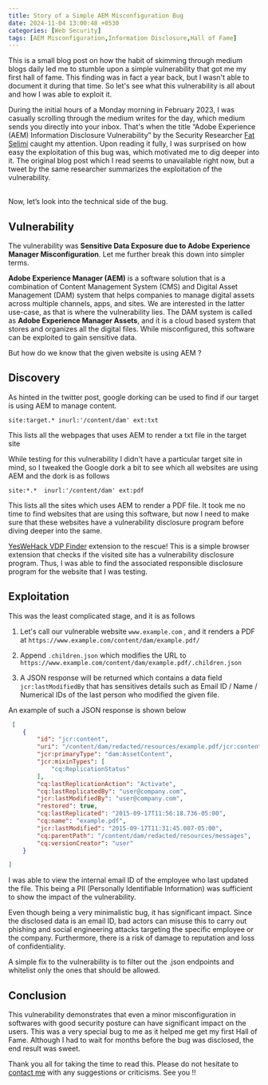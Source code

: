 ```yaml
---
title: Story of a Simple AEM Misconfiguration Bug 
date: 2024-11-04 13:00:48 +0530
categories: [Web Security]
tags: [AEM Misconfiguration,Information Disclosure,Hall of Fame]
---
```


This is a small blog post on how the habit of skimming through medium blogs daily led me to stumble upon a simple vulnerability that got me my first hall of fame. This finding was in fact a year back, but I wasn't able to document it during that time. So let's see what this vulnerability is all about and how I was able to exploit it.

During the initial hours of a Monday morning in February 2023, I was casually scrolling through the medium writes for the day, which medium sends you directly into your inbox. That's when the title “Adobe Experience (AEM) Information Disclosure Vulnerability”  by the Security  Researcher [Fat Selimi](https://x.com/fattselimi) caught my attention. Upon reading it fully, I was surprised on how easy the exploitation of this bug was, which motivated me to dig deeper into it. The original blog post which I read seems to unavailable right now, but a tweet by the same researcher summarizes the exploitation of the vulnerability.

<!-- ![Tweet about the vulnerability](assets\posts\post1\aem_tweet.jpg) -->
<blockquote class="twitter-tweet"><a href="https://twitter.com/fattselimi/status/1402441157129478145"></a></blockquote><script async src="https://platform.twitter.com/widgets.js" charset="utf-8"></script>

<br>Now, let’s look into the technical side of the bug.


## Vulnerability

The vulnerability was **Sensitive Data Exposure due to Adobe Experience Manager Misconfiguration**. Let me further break this down into simpler terms.

**Adobe Experience Manager (AEM)** is a software solution that is a combination of Content Management System (CMS) and Digital Asset Management (DAM) system that helps companies to manage digital assets across multiple channels, apps, and sites. We are interested in the latter use-case, as that is where the vulnerability lies. The DAM system is called as **Adobe Experience Manager Assets**, and it is a cloud based system that stores and organizes all the digital files. While misconfigured, this software can be exploited to gain sensitive data. 

But how do we know that the given website is using AEM ?

## Discovery

As hinted in the twitter post, google dorking can be used to find if our target is using AEM to manage content. 

```
site:target.* inurl:'/content/dam' ext:txt
```
This lists all the webpages that uses AEM to render a txt file in the target site 

While testing for this vulnerability I didn't have a particular target site in mind, so I tweaked the Google dork a bit to see which all websites are using AEM and the dork is as follows

```
site:*.*  inurl:'/content/dam' ext:pdf 
```
This lists all the sites which uses AEM to render a PDF file. It took me no time to find websites that are using this software, but now I need to make sure that these websites have a vulnerability disclosure program before diving deeper into the same. 


[YesWeHack VDP Finder](https://github.com/yeswehack/yeswehack_vdp_finder) extension to the rescue! This is a simple browser extension that  checks if the visited site has a vulnerability disclosure program. Thus, I was able to find the associated responsible disclosure program for the website that I was testing.

## Exploitation 

This was the least complicated stage, and it is as follows


1. Let's call our vulnerable website `www.example.com` , and it renders a PDF at `https://www.example.com/content/dam/example.pdf/`

2. Append `.children.json` which modifies the URL to 
`https://www.example.com/content/dam/example.pdf/.children.json`

3. A JSON response will be returned which contains a data field `jcr:lastModifiedBy` that has sensitives details such as Email ID / Name / Numerical IDs of the last person who modified the given file.

An example of such a JSON response is shown below

```json
 [
    {
        "id": "jcr:content",
        "uri": "/content/dam/redacted/resources/example.pdf/jcr:content",
        "jcr:primaryType": "dam:AssetContent",
        "jcr:mixinTypes": [
            "cq:ReplicationStatus"
        ],
        "cq:lastReplicationAction": "Activate",
        "cq:lastReplicatedBy": "user@company.com",
        "jcr:lastModifiedBy": "user@company.com",
        "restored": true,
        "cq:lastReplicated": "2015-09-17T11:56:18.736-05:00",
        "cq:name": "example.pdf",
        "jcr:lastModified": "2015-09-17T11:31:45.007-05:00",
        "cq:parentPath": "/content/dam/redacted/resources/messages",
        "cq:versionCreator": "user"
    }

]
```

I was able to view the internal email ID of the employee who last updated the file. This being a PII (Personally Identifiable Information)  was sufficient to show the impact of the vulnerability.

Even though being a very minimalistic bug, it has significant impact. Since the disclosed data is an email ID, bad actors can misuse this to carry out phishing and social engineering attacks targeting the specific employee or the company. Furthermore, there is a risk of damage to reputation and loss of confidentiality.

A simple fix to the vulnerability is to filter out the .json endpoints and whitelist only the ones that should be allowed.

## Conclusion

This vulnerability demonstrates that even a minor misconfiguration in softwares with good security posture can have significant impact on the users. This was a very special bug to me as it helped me get my first Hall of Fame.  Although I had to wait for months before the bug was disclosed, the end result was sweet. 

Thank you all for taking the time to read this. Please do not hesitate to [contact me](https://x.com/_p3g4sus) with any suggestions or criticisms. See you !!

